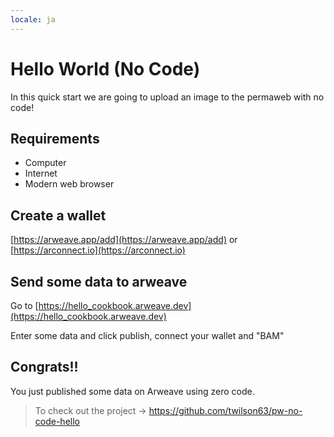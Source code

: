 ```yaml
---
locale: ja
---
```

# Hello World (No Code)

In this quick start we are going to upload an image to the permaweb with no code!

## Requirements

* Computer
* Internet
* Modern web browser

## Create a wallet

[https://arweave.app/add](https://arweave.app/add) or [https://arconnect.io](https://arconnect.io)

## Send some data to arweave

Go to [https://hello_cookbook.arweave.dev](https://hello_cookbook.arweave.dev)

Enter some data and click publish, connect your wallet and "BAM"

## Congrats!!

You just published some data on Arweave using zero code.

> To check out the project -> https://github.com/twilson63/pw-no-code-hello
